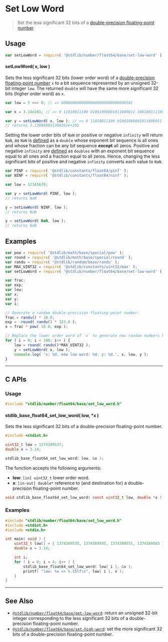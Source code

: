 <!--

@license Apache-2.0

Copyright (c) 2018 The Stdlib Authors.

Licensed under the Apache License, Version 2.0 (the "License");
you may not use this file except in compliance with the License.
You may obtain a copy of the License at

   http://www.apache.org/licenses/LICENSE-2.0

Unless required by applicable law or agreed to in writing, software
distributed under the License is distributed on an "AS IS" BASIS,
WITHOUT WARRANTIES OR CONDITIONS OF ANY KIND, either express or implied.
See the License for the specific language governing permissions and
limitations under the License.

-->

# Set Low Word

> Set the less significant 32 bits of a [double-precision floating-point number][ieee754].

<section class="usage">

## Usage

```javascript
var setLowWord = require( '@stdlib/number/float64/base/set-low-word' );
```

#### setLowWord( x, low )

Sets the less significant 32 bits (lower order word) of a [double-precision floating-point number][ieee754] `x` to a bit sequence represented by an unsigned 32-bit integer `low`. The returned `double` will have the same more significant 32 bits (higher order word) as `x`.

```javascript
var low = 5 >>> 0; // => 00000000000000000000000000000101

var x = 3.14e201; // => 0 11010011100 01001000001011000011 10010011110010110101100010000010

var y = setLowWord( x, low ); // => 0 11010011100 01001000001011000011 00000000000000000000000000000101
// returns 3.139998651394392e+201
```

Setting the lower order bits of `NaN` or positive or negative `infinity` will return `NaN`, as `NaN` is [defined][ieee754] as a `double` whose exponent bit sequence is all ones and whose fraction can be any bit sequence **except** all zeros. Positive and negative `infinity` are [defined][ieee754] as `doubles` with an exponent bit sequence equal to all ones and a fraction equal to all zeros. Hence, changing the less significant bits of positive and negative `infinity` converts each value to `NaN`.

```javascript
var PINF = require( '@stdlib/constants/float64/pinf' );
var NINF = require( '@stdlib/constants/float64/ninf' );

var low = 12345678;

var y = setLowWord( PINF, low );
// returns NaN

y = setLowWord( NINF, low );
// returns NaN

y = setLowWord( NaN, low );
// returns NaN
```

</section>

<!-- /.usage -->

<section class="examples">

## Examples

<!-- eslint no-undef: "error" -->

```javascript
var pow = require( '@stdlib/math/base/special/pow' );
var round = require( '@stdlib/math/base/special/round' );
var randu = require( '@stdlib/random/base/randu' );
var MAX_UINT32 = require( '@stdlib/constants/uint32/max' );
var setLowWord = require( '@stdlib/number/float64/base/set-low-word' );

var frac;
var exp;
var low;
var x;
var y;
var i;

// Generate a random double-precision floating-point number:
frac = randu() * 10.0;
exp = -round( randu() * 323.0 );
x = frac * pow( 10.0, exp );

// Replace the lower order word of `x` to generate new random numbers having the same higher order word...
for ( i = 0; i < 100; i++ ) {
    low = round( randu()*MAX_UINT32 );
    y = setLowWord( x, low );
    console.log( 'x: %d. new low word: %d. y: %d.', x, low, y );
}
```

</section>

<!-- /.examples -->

<!-- C interface documentation. -->

* * *

<section class="c">

## C APIs

<!-- Section to include introductory text. Make sure to keep an empty line after the intro `section` element and another before the `/section` close. -->

<section class="intro">

</section>

<!-- /.intro -->

<!-- C usage documentation. -->

<section class="usage">

### Usage

```c
#include "stdlib/number/float64/base/set_low_word.h"
```

#### stdlib_base_float64_set_low_word( low, \*x )

Sets the less significant 32 bits of a double-precision floating-point number.

```c
#include <stdint.h>

uint32_t low = 1374389537;
double x = 3.14;

stdlib_base_float64_set_low_word( low, &x );
```

The function accepts the following arguments:

-   **low**: `[in] uint32_t` lower order word.
-   **x**: `[in-out] double*` reference to (and destination for) a double-precision floating-point number.

```c
void stdlib_base_float64_set_low_word( const uint32_t low, double *x );
```

</section>

<!-- /.usage -->

<!-- C API usage notes. Make sure to keep an empty line after the `section` element and another before the `/section` close. -->

<section class="notes">

</section>

<!-- /.notes -->

<!-- C API usage examples. -->

<section class="examples">

### Examples

```c
#include "stdlib/number/float64/base/set_low_word.h"
#include <stdint.h>
#include <stdio.h>

int main( void ) {
    uint32_t low[] = { 1374389535, 1374389545, 1374389555, 1374389565 };
    double x = 3.14;

    int i;
    for ( i = 0; i < 4; i++ ) {
        stdlib_base_float64_set_low_word( low[ i ], &x );
        printf( "low: %u => %.15lf\n", low[ i ], x );
    }
}
```

</section>

<!-- /.examples -->

</section>

<!-- /.c -->

<!-- Section for related `stdlib` packages. Do not manually edit this section, as it is automatically populated. -->

<section class="related">

* * *

## See Also

-   <span class="package-name">[`@stdlib/number/float64/base/get-low-word`][@stdlib/number/float64/base/get-low-word]</span><span class="delimiter">: </span><span class="description">return an unsigned 32-bit integer corresponding to the less significant 32 bits of a double-precision floating-point number.</span>
-   <span class="package-name">[`@stdlib/number/float64/base/set-high-word`][@stdlib/number/float64/base/set-high-word]</span><span class="delimiter">: </span><span class="description">set the more significant 32 bits of a double-precision floating-point number.</span>

</section>

<!-- /.related -->

<!-- Section for all links. Make sure to keep an empty line after the `section` element and another before the `/section` close. -->

<section class="links">

[ieee754]: https://en.wikipedia.org/wiki/IEEE_754-1985

<!-- <related-links> -->

[@stdlib/number/float64/base/get-low-word]: https://github.com/stdlib-js/number/tree/main/float64/base/get-low-word

[@stdlib/number/float64/base/set-high-word]: https://github.com/stdlib-js/number/tree/main/float64/base/set-high-word

<!-- </related-links> -->

</section>

<!-- /.links -->
